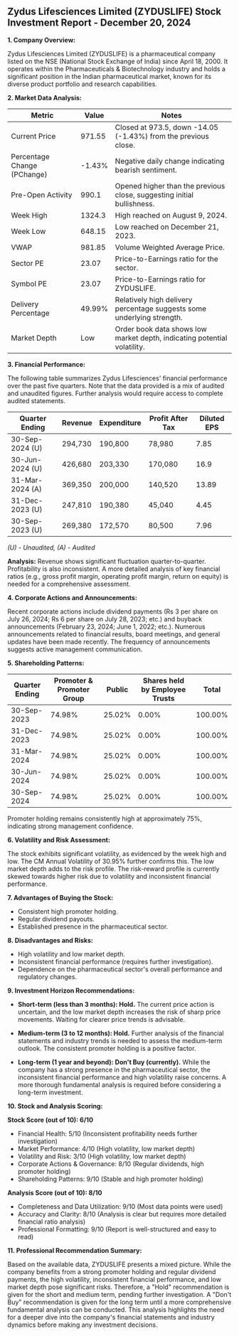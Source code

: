 ## Zydus Lifesciences Limited (ZYDUSLIFE) Stock Investment Report - December 20, 2024

**1. Company Overview:**

Zydus Lifesciences Limited (ZYDUSLIFE) is a pharmaceutical company listed on the NSE (National Stock Exchange of India) since April 18, 2000.  It operates within the Pharmaceuticals & Biotechnology industry and holds a significant position in the Indian pharmaceutical market, known for its diverse product portfolio and research capabilities.

**2. Market Data Analysis:**

| Metric                     | Value       | Notes                                                              |
|-----------------------------|-------------|----------------------------------------------------------------------|
| Current Price               | 971.55      | Closed at 973.5, down -14.05 (-1.43%) from the previous close.     |
| Percentage Change (PChange) | -1.43%      | Negative daily change indicating bearish sentiment.                   |
| Pre-Open Activity          | 990.1       | Opened higher than the previous close, suggesting initial bullishness.|
| Week High                    | 1324.3      | High reached on August 9, 2024.                                     |
| Week Low                     | 648.15      | Low reached on December 21, 2023.                                   |
| VWAP                        | 981.85      | Volume Weighted Average Price.                                        |
| Sector PE                   | 23.07       | Price-to-Earnings ratio for the sector.                             |
| Symbol PE                   | 23.07       | Price-to-Earnings ratio for ZYDUSLIFE.                              |
| Delivery Percentage         | 49.99%      | Relatively high delivery percentage suggests some underlying strength.|
| Market Depth                | Low         | Order book data shows low market depth, indicating potential volatility.|


**3. Financial Performance:**

The following table summarizes Zydus Lifesciences' financial performance over the past five quarters.  Note that the data provided is a mix of audited and unaudited figures.  Further analysis would require access to complete audited statements.

| Quarter Ending      | Revenue     | Expenditure | Profit After Tax | Diluted EPS |
|----------------------|-------------|--------------|-------------------|-------------|
| 30-Sep-2024 (U)     | 294,730     | 190,800       | 78,980           | 7.85        |
| 30-Jun-2024 (U)     | 426,680     | 203,330       | 170,080          | 16.9        |
| 31-Mar-2024 (A)     | 369,350     | 200,000       | 140,520          | 13.89       |
| 31-Dec-2023 (U)     | 247,810     | 190,380       | 45,040           | 4.45        |
| 30-Sep-2023 (U)     | 269,380     | 172,570       | 80,500           | 7.96        |

*(U) - Unaudited, (A) - Audited*

**Analysis:** Revenue shows significant fluctuation quarter-to-quarter. Profitability is also inconsistent.  A more detailed analysis of key financial ratios (e.g., gross profit margin, operating profit margin, return on equity) is needed for a comprehensive assessment.


**4. Corporate Actions and Announcements:**

Recent corporate actions include dividend payments (Rs 3 per share on July 26, 2024; Rs 6 per share on July 28, 2023; etc.) and buyback announcements (February 23, 2024; June 1, 2022; etc.).  Numerous announcements related to financial results, board meetings, and general updates have been made recently.  The frequency of announcements suggests active management communication.

**5. Shareholding Patterns:**

| Quarter Ending | Promoter & Promoter Group | Public | Shares held by Employee Trusts | Total |
|-----------------|---------------------------|--------|-------------------------------|-------|
| 30-Sep-2023     | 74.98%                     | 25.02% | 0.00%                          | 100.00%|
| 31-Dec-2023     | 74.98%                     | 25.02% | 0.00%                          | 100.00%|
| 31-Mar-2024     | 74.98%                     | 25.02% | 0.00%                          | 100.00%|
| 30-Jun-2024     | 74.98%                     | 25.02% | 0.00%                          | 100.00%|
| 30-Sep-2024     | 74.98%                     | 25.02% | 0.00%                          | 100.00%|

Promoter holding remains consistently high at approximately 75%, indicating strong management confidence.


**6. Volatility and Risk Assessment:**

The stock exhibits significant volatility, as evidenced by the week high and low.  The CM Annual Volatility of 30.95% further confirms this.  The low market depth adds to the risk profile.  The risk-reward profile is currently skewed towards higher risk due to volatility and inconsistent financial performance.


**7. Advantages of Buying the Stock:**

* Consistent high promoter holding.
* Regular dividend payouts.
* Established presence in the pharmaceutical sector.


**8. Disadvantages and Risks:**

* High volatility and low market depth.
* Inconsistent financial performance (requires further investigation).
* Dependence on the pharmaceutical sector's overall performance and regulatory changes.


**9. Investment Horizon Recommendations:**

* **Short-term (less than 3 months): Hold.** The current price action is uncertain, and the low market depth increases the risk of sharp price movements.  Waiting for clearer price trends is advisable.

* **Medium-term (3 to 12 months): Hold.**  Further analysis of the financial statements and industry trends is needed to assess the medium-term outlook.  The consistent promoter holding is a positive factor.

* **Long-term (1 year and beyond): Don't Buy (currently).** While the company has a strong presence in the pharmaceutical sector, the inconsistent financial performance and high volatility raise concerns.  A more thorough fundamental analysis is required before considering a long-term investment.


**10. Stock and Analysis Scoring:**

**Stock Score (out of 10): 6/10**

* Financial Health: 5/10 (Inconsistent profitability needs further investigation)
* Market Performance: 4/10 (High volatility, low market depth)
* Volatility and Risk: 3/10 (High volatility, low market depth)
* Corporate Actions & Governance: 8/10 (Regular dividends, high promoter holding)
* Shareholding Patterns: 9/10 (Stable and high promoter holding)

**Analysis Score (out of 10): 8/10**

* Completeness and Data Utilization: 9/10 (Most data points were used)
* Accuracy and Clarity: 8/10 (Analysis is clear but requires more detailed financial ratio analysis)
* Professional Formatting: 9/10 (Report is well-structured and easy to read)


**11. Professional Recommendation Summary:**

Based on the available data, ZYDUSLIFE presents a mixed picture.  While the company benefits from a strong promoter holding and regular dividend payments, the high volatility, inconsistent financial performance, and low market depth pose significant risks.  Therefore, a "Hold" recommendation is given for the short and medium term, pending further investigation.  A "Don't Buy" recommendation is given for the long term until a more comprehensive fundamental analysis can be conducted.  This analysis highlights the need for a deeper dive into the company's financial statements and industry dynamics before making any investment decisions.
